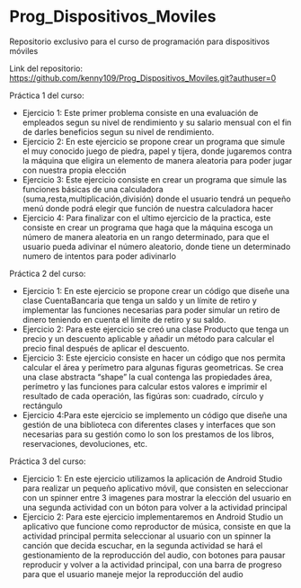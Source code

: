 # Prog_Dispositivos_Moviles
Repositorio exclusivo para el curso de programación para dispositivos móviles 

Link del repositorio: https://github.com/kenny109/Prog_Dispositivos_Moviles.git?authuser=0 

Práctica 1 del curso: 
- Ejercicio 1: Este primer problema consiste en una evaluación de empleados segun su nivel de rendimiento y su salario mensual con el fin de darles beneficios segun su nivel de rendimiento.
- Ejercicio 2: En este ejercicio se propone crear un programa que simule el muy conocido juego de piedra, papel y tijera, donde jugaremos contra la máquina que eligira un elemento de manera aleatoria para poder jugar con nuestra propia elección
- Ejercicio 3: Este ejercicio consiste en crear un programa que simule las funciones básicas de una calculadora (suma,resta,multiplicación,división) donde el usuario tendrá un pequeño menú donde podrá elegir que función de nuestra calculadora hacer
- Ejercicio 4: Para finalizar con el ultimo ejercicio de la practica, este consiste en crear un programa que haga que la máquina escoga un número de manera aleatoria en un rango determinado, para que el usuario pueda adivinar el número aleatorio, donde tiene un determinado numero de intentos para poder adivinarlo

Práctica 2 del curso: 
- Ejercicio 1: En este ejercicio se propone crear un código que diseñe una clase CuentaBancaria que tenga un saldo y un límite de retiro y implementar las funciones necesarias para poder simular un retiro de dinero teniendo en cuenta el limite de retiro y su saldo.
- Ejercicio 2: Para este ejercicio se creó una clase Producto que tenga un precio y un descuento aplicable  y añadir un método para calcular el precio final después de aplicar el descuento.
- Ejercicio 3: Este ejercicio consiste en hacer un código que nos permita calcular el área y perímetro para algunas figuras geometricas. Se crea una clase abstracta “shape” la cual contenga las propiedades área, perímetro y las funciones para calcular estos valores e imprimir el resultado de cada operación, las figúras son: cuadrado, círculo y rectángulo
- Ejercicio 4:Para este ejercicio se implemento un código que diseñe una gestión de una biblioteca con diferentes clases y interfaces que son necesarias para su gestión como lo son los prestamos de los libros, reservaciones, devoluciones, etc.
  
Práctica 3 del curso:
- Ejercicio 1: En este ejercicio utilizamos la aplicación de Android Studio para realizar un pequeño aplicativo móvil, que consisten en seleccionar con un spinner entre 3 imagenes para mostrar la elección del usuario en una segunda actividad con un bóton para volver a la actividad principal
- Ejercicio 2: Para este ejercicio implementaremos en Android Studio un aplicativo que funcione como reproductor de música, consiste en que la actividad principal permita seleccionar al usuario con un spinner la canción que decida escuchar, en la segunda actividad se hará el gestionamiento de la reproducción del audio, con botones para pausar reproducir y volver a la actividad principal, con una barra de progreso para que el usuario maneje mejor la reproducción del audio


